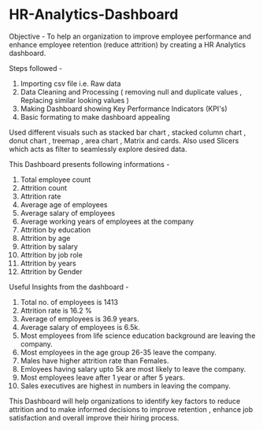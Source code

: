 # HR-Analytics-Dashboard

Objective - To help an organization to improve employee performance and enhance employee retention (reduce attrition) by creating a HR Analytics dashboard.

Steps followed -
1. Importing csv file i.e. Raw data
2. Data Cleaning and Processing ( removing null and duplicate values , Replacing similar looking values )
3. Making Dashboard showing Key Performance Indicators (KPI's)
4. Basic formating to make dashboard appealing

Used different visuals such as stacked bar chart , stacked column chart , donut chart , treemap , area chart , Matrix and cards.
Also used Slicers which acts as filter to seamlessly explore desired data.

This Dashboard presents following informations -
1. Total employee count
2. Attrition count
3. Attrition rate
4. Average age of employees
5. Average salary of employees
6. Average working years of employees at the company
7. Attrition by education
8. Attrition by age
9. Attrition by salary
10. Attrition by job role
11. Attrition by years
12. Attrition by Gender

Useful Insights from the dashboard -
1. Total no. of employees is 1413
2. Attrition rate is 16.2 %
3. Average of employees is 36.9 years.
4. Average salary of employees is 6.5k.
5. Most employees from life science education background are leaving the company.
6. Most employees in the age group 26-35 leave the company.
7. Males have higher attrition rate than Females.
8. Emloyees having salary upto 5k are most likely to leave the company.
9. Most employees leave after 1 year or after 5 years.
10. Sales executives are highest in numbers in leaving the company.

This Dashboard will help organizations to identify key factors to reduce attrition and to make informed decisions to improve retention , enhance job satisfaction and overall improve their hiring process.
